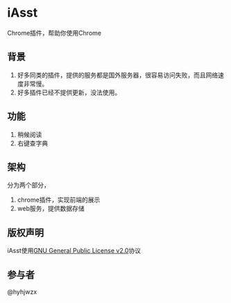 # iAsst
Chrome插件，帮助你使用Chrome

## 背景
1. 好多同类的插件，提供的服务都是国外服务器，很容易访问失败，而且网络速度非常慢。
2. 好多插件已经不提供更新，没法使用。

## 功能
1. 稍候阅读
2. 右键查字典

## 架构
分为两个部分，
  1. chrome插件，实现前端的展示
  2. web服务，提供数据存储


## 版权声明
iAsst使用[GNU General Public License v2.0](http://choosealicense.com/licenses/gpl-2.0/)协议

## 参与者
@hyhjwzx
